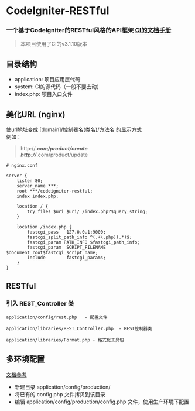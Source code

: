 # CodeIgniter-RESTful

### 一个基于CodeIgniter的RESTful风格的API框架  [CI的文档手册](http://codeigniter.org.cn/user_guide/general/welcome.html)

> 本项目使用了CI的v3.1.10版本

## 目录结构

* application: 项目应用层代码
* system: CI的源代码（一般不要去动）
* index.php: 项目入口文件
<!-- * composer.json: 声明所需要依赖的PHP代码库，需要执行composer install安装依赖。
* vendor: composer依赖包的目录（不用管，不用进git库） -->


## 美化URL (nginx)

使url地址变成 [domain]/控制器名(类名)/方法名 的显示方式   
例如：
> http://***.com/product/create   
> http://***.com/product/update


```
# nginx.conf

server {
    listen 80;
    server_name ***;
    root ***/codeigniter-restful;
    index index.php;

    location / {
        try_files $uri $uri/ /index.php?$query_string;
    }

    location /index.php {
        fastcgi_pass   127.0.0.1:9000;
        fastcgi_split_path_info ^(.+\.php)(.*)$;
        fastcgi_param PATH_INFO $fastcgi_path_info;
        fastcgi_param  SCRIPT_FILENAME   $document_root$fastcgi_script_name;
        include        fastcgi_params;
    } 
}
```

## RESTful

### 引入 REST_Controller 类
```
application/config/rest.php   - 配置文件

application/libraries/REST_Controller.php  - REST控制器类

application/libraries/Format.php - 格式化工具包
```


## 多环境配置

[文档参考](http://codeigniter.org.cn/user_guide/libraries/config.html#config-environments)

* 新建目录 application/config/production/
* 将已有的 config.php 文件拷贝到该目录
* 编辑 application/config/production/config.php 文件，使用生产环境下配置
